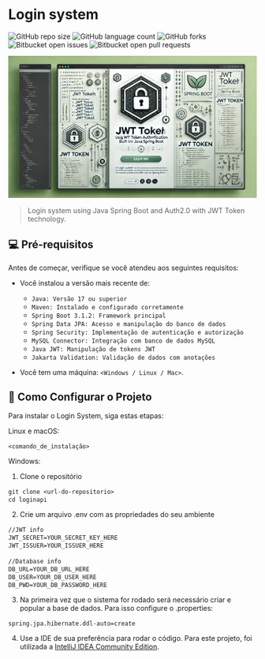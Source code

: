 # Login system

![GitHub repo size](https://img.shields.io/github/repo-size/devEduardoLemos/loginApi?style=for-the-badge)
![GitHub language count](https://img.shields.io/github/languages/count/devEduardoLemos/loginApi?style=for-the-badge)
![GitHub forks](https://img.shields.io/github/forks/devEduardoLemos/loginApi?style=for-the-badge)
![Bitbucket open issues](https://img.shields.io/bitbucket/issues/devEduardoLemos/loginApi?style=for-the-badge)
![Bitbucket open pull requests](https://img.shields.io/bitbucket/pr-raw/devEduardoLemos/loginApi?style=for-the-badge)

<img src="readmecover.png" alt="Exemplo imagem">

> Login system using Java Spring Boot and Auth2.0 with JWT Token technology.

## 💻 Pré-requisitos

Antes de começar, verifique se você atendeu aos seguintes requisitos:

- Você instalou a versão mais recente de:
  - `Java: Versão 17 ou superior`
  - `Maven: Instalado e configurado corretamente`
  - `Spring Boot 3.1.2: Framework principal`
  - `Spring Data JPA: Acesso e manipulação do banco de dados`
  - `Spring Security: Implementação de autenticação e autorização`
  - `MySQL Connector: Integração com banco de dados MySQL`
  - `Java JWT: Manipulação de tokens JWT`
  - `Jakarta Validation: Validação de dados com anotações`
  


- Você tem uma máquina: `<Windows / Linux / Mac>`. 


## 🚀 Como Configurar o Projeto

Para instalar o Login System, siga estas etapas:

Linux e macOS:

```
<comando_de_instalação>
```

Windows:

1. Clone o repositório
```
git clone <url-do-repositorio>
cd loginapi
```

2. Crie um arquivo .env com as propriedades do seu ambiente
```
//JWT info
JWT_SECRET=YOUR_SECRET_KEY_HERE
JWT_ISSUER=YOUR_ISSUER_HERE

//Database info
DB_URL=YOUR_DB_URL_HERE
DB_USER=YOUR_DB_USER_HERE
DB_PWD=YOUR_DB_PASSWORD_HERE
```
3. Na primeira vez que o sistema for rodado será necessário criar e popular a base de dados. Para isso configure o .properties:
```
spring.jpa.hibernate.ddl-auto=create
```
4. Use a IDE de sua preferência para rodar o código. Para este projeto, foi utilizada a [IntelliJ IDEA Community Edition](https://www.jetbrains.com/idea/download/).


